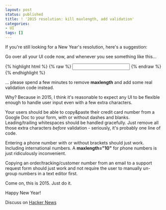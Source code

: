 ```yaml
---
layout: post
status: published
title: ! '2015 resolution: kill maxlength, add validation'
categories:
- UI
tags: []
---
```

If you're still looking for a New Year's resolution, here's a suggestion: 

Go over all your UI code now, and whenever you see something like this...
<!-- more -->
{% highlight html %} 
{% raw %}
<input id="credit-card-number" maxlength="16">
{% endraw %}
{% endhighlight %}

... please spend a few minutes to remove **maxlength** and add some real validation code instead. 

Why? Because in 2015, I think it's reasonable to expect any UI to be flexible enough to handle user input even with a few extra characters. 

Your users should be able to copy&paste their credit card number from a Google Doc to your form, with or without dashes and blanks. Leading/trailing whitespaces should be handled gracefully. Just remove all those extra characters *before* validation - seriously, it's probably one line of code.

Entering a phone number with or without brackets should just work. Including international numbers. A **maxlength="10"** for phone numbers is just ridiculously inconvenient.

Copying an order/tracking/customer number from an email to a support request form should just work and not require the user to manually un-group numbers in a text editor first. 

Come on, this is 2015. Just do it.

Happy New Year!


Discuss on [Hacker News](http://news.ycombinator.com)



